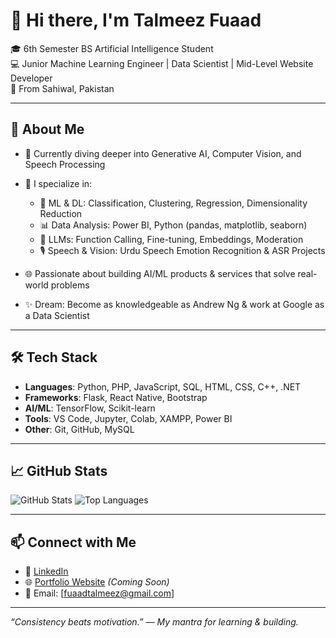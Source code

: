 # 👋 Hi there, I'm Talmeez Fuaad

🎓 6th Semester BS Artificial Intelligence Student  
💻 Junior Machine Learning Engineer | Data Scientist | Mid-Level Website Developer  
📍 From Sahiwal, Pakistan

---

## 🚀 About Me

- 🌱 Currently diving deeper into Generative AI, Computer Vision, and Speech Processing  
- 🧠 I specialize in:
  - 🤖 ML & DL: Classification, Clustering, Regression, Dimensionality Reduction  
  - 📊 Data Analysis: Power BI, Python (pandas, matplotlib, seaborn)  
  - 🧠 LLMs: Function Calling, Fine-tuning, Embeddings, Moderation  
  - 🎙️ Speech & Vision: Urdu Speech Emotion Recognition & ASR Projects  

- 🌐 Passionate about building AI/ML products & services that solve real-world problems  
- ✨ Dream: Become as knowledgeable as Andrew Ng & work at Google as a Data Scientist

---

## 🛠️ Tech Stack

- **Languages**: Python, PHP, JavaScript, SQL, HTML, CSS, C++, .NET 
- **Frameworks**: Flask, React Native, Bootstrap  
- **AI/ML**: TensorFlow, Scikit-learn  
- **Tools**: VS Code, Jupyter, Colab, XAMPP, Power BI  
- **Other**: Git, GitHub, MySQL

---

## 📈 GitHub Stats

![GitHub Stats](https://github-readme-stats.vercel.app/api?username=itstalmeez&show_icons=true&theme=radical)
![Top Languages](https://github-readme-stats.vercel.app/api/top-langs/?username=itstalmeez&layout=compact&theme=radical)

---

## 📫 Connect with Me

- 💼 [LinkedIn](https://www.linkedin.com/in/itstalmeez)  
- 🌐 [Portfolio Website](https://itstalmeez.github.io/) *(Coming Soon)*  
- 📧 Email: [fuaadtalmeez@gmail.com]

---

*“Consistency beats motivation.” — My mantra for learning & building.*
